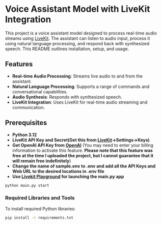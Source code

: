 # Voice Assistant Model with LiveKit Integration

This project is a voice assistant model designed to process real-time audio streams using [LiveKit](https://livekit.io/). The assistant can listen to audio input, process it using natural language processing, and respond back with synthesized speech. This README outlines installation, setup, and usage.

## Features
- **Real-time Audio Processing**: Streams live audio to and from the assistant.
- **Natural Language Processing**: Supports a range of commands and conversational capabilities.
- **Audio Synthesis**: Responds with synthesized speech.
- **LiveKit Integration**: Uses LiveKit for real-time audio streaming and communication.

## Prerequisites

- **Python 3.12**
- **LiveKit API Key and Secret(Get this from [LiveKit](https://livekit.io/)->Settings->Keys)**
- **Get OpenAI API Key from [OpenAI](https://platform.openai.com/api-keys)**
  (You may need to enter your billing information to activate this feature. **Please note that this feature was free at the time I uploaded the project, but I cannot guarantee that it will remain free indefinitely**)
- **Change the name of sample.env to .env and add all the API Keys and Web URL to the desired locations in .env file**
-  **Use [Livekit Playground](https://agents-playground.livekit.io/#cam=1&mic=1&video=1&audio=1&chat=1&theme_color=violet) for launching the main.py app**
  ```bash
  python main.py start
```
### Required Libraries and Tools

To install required Python libraries:

```bash
pip install -r requirements.txt
